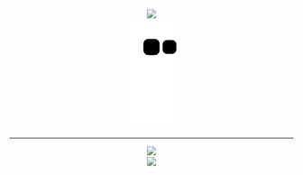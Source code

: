 <div align="center">
   <a id="page" href="https://5c0.github.io" target="_blank">
 <img src="https://user-images.githubusercontent.com/93293719/189511766-ee5dd308-9e51-4415-a9ac-cb655bafaa42.gif"/>  </a>
    <div>
 <div>
<img src="https://github.com/5c0/5c0/blob/output/github-contribution-grid-snake.svg"/>
</div>

---

  <div align="center">
   <a id="page" href="https://5c0.github.io" target="_blank">
<img src="https://user-images.githubusercontent.com/93293719/189512050-d4c59ef6-715f-47bf-bcf0-c541d2408b9f.gif"/> </a>
  </div>
<div align="center">
<img src="https://profile-counter.glitch.me/5c0/count.svg"/></div>
